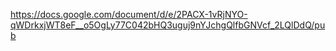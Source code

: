 https://docs.google.com/document/d/e/2PACX-1vRjNYO-qWDrkxjWT8eF__o5OgLy77C042bHQ3uguj9nYJchgQlfbGNVcf_2LQlDdQ/pub
